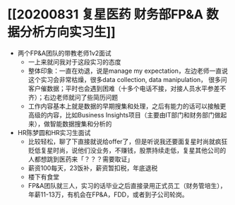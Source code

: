 # [[20200831 复星医药 财务部FP&A 数据分析方向实习生]]


- 两个FP&A团队的带教老师1v2面试
	- 一上来就问我对于这段实习的态度
	- 整体印象：一直在劝退，说是manage my expectation，左边老师一直说这个实习会非常枯燥，很多data collection, data manipulation， 很多问客户催数据；平时也会遇到困难（十多个电话不接，对接人员水平参差不齐）；右边老师就问了些简历问题
	- 工作内容基本上就是数据的早期搜集和处理，之后有能力的话可以接触更高级的内容，比如Business Insights项目（主要由IT部门和财务部门做起来），做智能数据搜集和分析的
- HR陈梦圆和HR实习生面试
	- 比较轻松，聊了下直接就说给offer了，但是听说我还要面复星时尚就疯狂贬低复星时尚，说他们没业务，不赚钱，股票持续走低，复星其他公司的人都想跳到医药来「？？？需要取证」
	- 薪资100每天，23饭补，薪资暂扣税，年底退税
	- 楼下有食堂
	- FP&A团队就三人，实习的话毕业之后直接录用正式员工（财务管培生），年薪11-13万，有机会在FP&A，FDD，或者到子公司轮岗。